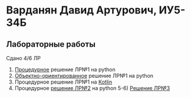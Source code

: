 # Варданян Давид Артурович, ИУ5-34Б
## Лабораторные работы
Сдано 4/6 ЛР
1) <a href="https://github.com/David-bomb/PCoPL/blob/main/1lab/proc.py" target="_blank">Процедурное</a> решение ЛР№1 на python
2) <a href="https://github.com/David-bomb/PCoPL/blob/main/1lab/OOP.py" target="_blank">Объектно-ориентированное</a> решение ЛР№1 на python
3) Процедурное решение ЛР№1 на <a href="https://github.com/David-bomb/PCoPL/tree/main/lab1-kotlin" target="_blank">Kotlin</a>
4) Процедурное <a href="https://github.com/David-bomb/PCoPL/tree/main/lab2.1" target="_blank">решение ЛР№2</a> на python
5-6) <a href="https://github.com/David-bomb/PCoPL/tree/main/lab3" target="_blank">Решение ЛР№3</a> 
